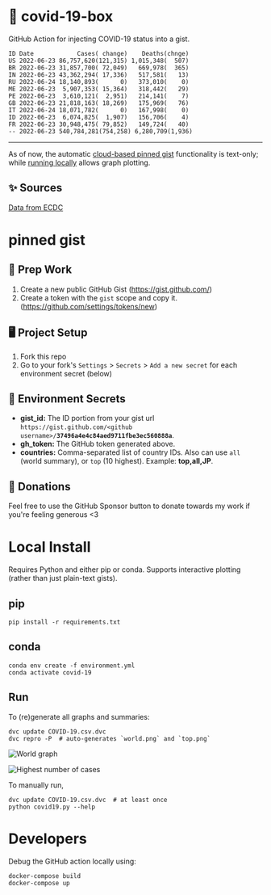 # 🏥 covid-19-box

GitHub Action for injecting COVID-19 status into a gist.

```
ID Date            Cases( change)    Deaths(chnge)
US 2022-06-23 86,757,620(121,315) 1,015,348(  507)
BR 2022-06-23 31,857,700( 72,049)   669,978(  365)
IN 2022-06-23 43,362,294( 17,336)   517,581(   13)
RU 2022-06-24 18,140,893(      0)   373,010(    0)
ME 2022-06-23  5,907,353( 15,364)   318,442(   29)
PE 2022-06-23  3,610,121(  2,951)   214,141(    7)
GB 2022-06-23 21,818,163( 18,269)   175,969(   76)
IT 2022-06-24 18,071,782(      0)   167,998(    0)
ID 2022-06-23  6,074,825(  1,907)   156,706(    4)
FR 2022-06-23 30,948,475( 79,852)   149,724(   40)
-- 2022-06-23 540,784,281(754,258) 6,280,709(1,936)
```

---

As of now, the automatic [cloud-based pinned gist](#pinned-gist) functionality is text-only;
while [running locally](#local-install) allows graph plotting.

## ✨ Sources

[Data from ECDC](https://www.ecdc.europa.eu/en/publications-data/download-todays-data-geographic-distribution-covid-19-cases-worldwide)

# pinned gist

## 🎒 Prep Work
1. Create a new public GitHub Gist (https://gist.github.com/)
1. Create a token with the `gist` scope and copy it. (https://github.com/settings/tokens/new)

## 🖥 Project Setup
1. Fork this repo
1. Go to your fork's `Settings` > `Secrets` > `Add a new secret` for each environment secret (below)

## 🤫 Environment Secrets
- **gist_id:** The ID portion from your gist url `https://gist.github.com/<github username>/`**`37496a4e4c84aed9711fbe3ec560888a`**.
- **gh_token:** The GitHub token generated above.
- **countries:** Comma-separated list of country IDs. Also can use `all` (world summary), or `top` (10 highest). Example: **top,all,JP**.

## 💸 Donations

Feel free to use the GitHub Sponsor button to donate towards my work if you're feeling generous <3

# Local Install

Requires Python and either pip or conda. Supports interactive plotting (rather than just plain-text gists).

## pip

```
pip install -r requirements.txt
```

## conda

```
conda env create -f environment.yml
conda activate covid-19
```

## Run

To (re)generate all graphs and summaries:

```
dvc update COVID-19.csv.dvc
dvc repro -P  # auto-generates `world.png` and `top.png`
```

![World graph](world.png)

![Highest number of cases](top.png)

To manually run,

```
dvc update COVID-19.csv.dvc  # at least once
python covid19.py --help
```

# Developers

Debug the GitHub action locally using:

```
docker-compose build
docker-compose up
```
